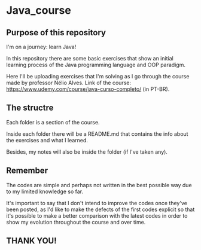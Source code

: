 # Java_course

## Purpose of this repository

I'm on a journey: learn Java!

In this repository there are some basic exercises that show an initial learning process of the Java programming language
and OOP paradigm.

Here I'll be uploading exercises that I'm solving as I go through the course made by professor Nélio Alves.
Link of the course: https://www.udemy.com/course/java-curso-completo/ (in PT-BR).

## The structre

Each folder is a section of the course.

Inside each folder there will be a README.md that contains the info about the exercises and what I learned.

Besides, my notes will also be inside the folder (if I've taken any).

## Remember

The codes are simple and perhaps not written in the best possible way due to my limited knowledge so far.

It's important to say that I don't intend to improve the codes once they've been posted, as I'd like to make the defects of
the first codes explicit so that it's possible to make a better comparison with the latest codes in order to show my evolution
throughout the course and over time.

## THANK YOU!
